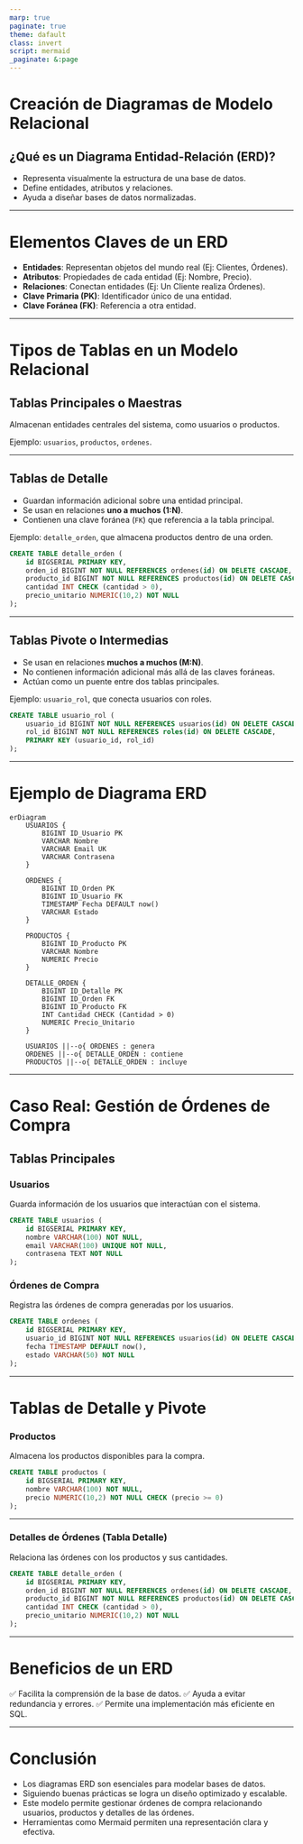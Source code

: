 ```yaml
---
marp: true
paginate: true
theme: dafault
class: invert
script: mermaid
_paginate: &:page
---
```


# Creación de Diagramas de Modelo Relacional

## ¿Qué es un Diagrama Entidad-Relación (ERD)?

- Representa visualmente la estructura de una base de datos.
- Define entidades, atributos y relaciones.
- Ayuda a diseñar bases de datos normalizadas.

---

# Elementos Claves de un ERD

- **Entidades**: Representan objetos del mundo real (Ej: Clientes, Órdenes).
- **Atributos**: Propiedades de cada entidad (Ej: Nombre, Precio).
- **Relaciones**: Conectan entidades (Ej: Un Cliente realiza Órdenes).
- **Clave Primaria (PK)**: Identificador único de una entidad.
- **Clave Foránea (FK)**: Referencia a otra entidad.

---

# Tipos de Tablas en un Modelo Relacional

## Tablas Principales o Maestras

Almacenan entidades centrales del sistema, como usuarios o productos.

Ejemplo: `usuarios`, `productos`, `ordenes`.

---

## Tablas de Detalle

- Guardan información adicional sobre una entidad principal.
- Se usan en relaciones **uno a muchos (1:N)**.
- Contienen una clave foránea (`FK`) que referencia a la tabla principal.

Ejemplo: `detalle_orden`, que almacena productos dentro de una orden.

```sql
CREATE TABLE detalle_orden (
    id BIGSERIAL PRIMARY KEY,
    orden_id BIGINT NOT NULL REFERENCES ordenes(id) ON DELETE CASCADE,
    producto_id BIGINT NOT NULL REFERENCES productos(id) ON DELETE CASCADE,
    cantidad INT CHECK (cantidad > 0),
    precio_unitario NUMERIC(10,2) NOT NULL
);
```

---

## Tablas Pivote o Intermedias

- Se usan en relaciones **muchos a muchos (M:N)**.
- No contienen información adicional más allá de las claves foráneas.
- Actúan como un puente entre dos tablas principales.

Ejemplo: `usuario_rol`, que conecta usuarios con roles.

```sql
CREATE TABLE usuario_rol (
    usuario_id BIGINT NOT NULL REFERENCES usuarios(id) ON DELETE CASCADE,
    rol_id BIGINT NOT NULL REFERENCES roles(id) ON DELETE CASCADE,
    PRIMARY KEY (usuario_id, rol_id)
);
```

---

# Ejemplo de Diagrama ERD

```mermaid
erDiagram
    USUARIOS {
        BIGINT ID_Usuario PK
        VARCHAR Nombre
        VARCHAR Email UK
        VARCHAR Contrasena
    }
    
    ORDENES {
        BIGINT ID_Orden PK
        BIGINT ID_Usuario FK
        TIMESTAMP Fecha DEFAULT now()
        VARCHAR Estado
    }
    
    PRODUCTOS {
        BIGINT ID_Producto PK
        VARCHAR Nombre
        NUMERIC Precio
    }
    
    DETALLE_ORDEN {
        BIGINT ID_Detalle PK
        BIGINT ID_Orden FK
        BIGINT ID_Producto FK
        INT Cantidad CHECK (Cantidad > 0)
        NUMERIC Precio_Unitario
    }
    
    USUARIOS ||--o{ ORDENES : genera
    ORDENES ||--o{ DETALLE_ORDEN : contiene
    PRODUCTOS ||--o{ DETALLE_ORDEN : incluye
```

---

# Caso Real: Gestión de Órdenes de Compra

## Tablas Principales

### Usuarios

Guarda información de los usuarios que interactúan con el sistema.

```sql
CREATE TABLE usuarios (
    id BIGSERIAL PRIMARY KEY,
    nombre VARCHAR(100) NOT NULL,
    email VARCHAR(100) UNIQUE NOT NULL,
    contrasena TEXT NOT NULL
);
```

### Órdenes de Compra

Registra las órdenes de compra generadas por los usuarios.

```sql
CREATE TABLE ordenes (
    id BIGSERIAL PRIMARY KEY,
    usuario_id BIGINT NOT NULL REFERENCES usuarios(id) ON DELETE CASCADE,
    fecha TIMESTAMP DEFAULT now(),
    estado VARCHAR(50) NOT NULL
);
```

---

# Tablas de Detalle y Pivote

### Productos

Almacena los productos disponibles para la compra.

```sql
CREATE TABLE productos (
    id BIGSERIAL PRIMARY KEY,
    nombre VARCHAR(100) NOT NULL,
    precio NUMERIC(10,2) NOT NULL CHECK (precio >= 0)
);
```

---

### Detalles de Órdenes (Tabla Detalle)

Relaciona las órdenes con los productos y sus cantidades.

```sql
CREATE TABLE detalle_orden (
    id BIGSERIAL PRIMARY KEY,
    orden_id BIGINT NOT NULL REFERENCES ordenes(id) ON DELETE CASCADE,
    producto_id BIGINT NOT NULL REFERENCES productos(id) ON DELETE CASCADE,
    cantidad INT CHECK (cantidad > 0),
    precio_unitario NUMERIC(10,2) NOT NULL
);
```

---

# Beneficios de un ERD

✅ Facilita la comprensión de la base de datos.
✅ Ayuda a evitar redundancia y errores.
✅ Permite una implementación más eficiente en SQL.

---

# Conclusión

- Los diagramas ERD son esenciales para modelar bases de datos.
- Siguiendo buenas prácticas se logra un diseño optimizado y escalable.
- Este modelo permite gestionar órdenes de compra relacionando usuarios, productos y detalles de las órdenes.
- Herramientas como Mermaid permiten una representación clara y efectiva.
